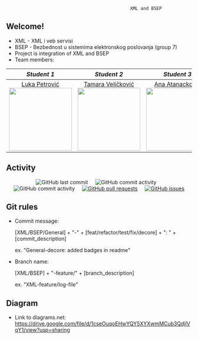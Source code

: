                                                    XML and BSEP  
                                                   
## Welcome!

 - XML - XML i veb servisi
 - BSEP - Bezbednost u sistemima elektronskog poslovanja (group 7)
 - Project is integration of XML and BSEP
 - Team members:


|       *Student 1*       |       *Student 2*       |       *Student 3*       |       *Student 4*       |
|:----------------------:|:----------------------:|:----------------------:|:----------------------:|
| [Luka Petrović](https://github.com/lukapetrovic3110) <br> <img src="https://avatars.githubusercontent.com/u/58331163?s=400&u=07ea033ef6ec9a611746bac3e8fb257f0099e261&v=4" width="170" height="170"> | [Tamara Veličković](https://github.com/velicko-tam) <br> <img src="https://avatars.githubusercontent.com/u/59019735?s=400&v=4" width="170" height="170"> | [Ana Atanacković](https://github.com/Ana00000/) <br> <img src="https://avatars.githubusercontent.com/u/57576323?s=400&u=1ef5aae0fac636355c779a07004eb66378464adc&v=4" width="170" height="170"> | [Dušan Trkulja](https://github.com/trki293) <br> <img src="https://avatars.githubusercontent.com/u/59773039?s=400&v=4" width="170" height="170"> |


## Activity
<p align="center"> 
    <img alt="GitHub last commit" src="https://img.shields.io/github/last-commit/Ana00000/ISA?color=9cf&style=flat">  &nbsp;  &nbsp;
    <img alt="GitHub commit activity" src="https://img.shields.io/github/commit-activity/m/Ana00000/ISA?color=9cf&style=flat">  &nbsp;  &nbsp;
    <img alt="GitHub commit activity" src="https://img.shields.io/github/commit-activity/y/Ana00000/ISA?color=9cf&style=flat">  &nbsp;  &nbsp;
    <a href="https://github.com/Ana00000/ISA/pulls"><img alt="GitHub pull requests" src="https://img.shields.io/github/issues-pr/Ana00000/ISA?color=9cf" /></a>  &nbsp;  &nbsp;
    <a href="https://github.com/Ana00000/ISA/issues"><img alt="GitHub issues" src="https://img.shields.io/github/issues/Ana00000/ISA?color=9cf" /></a>
</p>

## Git rules
- Commit message:

    [XML/BSEP/General] + "-" + [feat/refactor/test/fix/decore] + ": " + [commit_description]
    
    ex. "General-decore: added badges in readme" 
- Branch name:

    [XML/BSEP] + "-feature/" + [branch_description]
    
    ex. "XML-feature/log-file" 
    
## Diagram
- Link to diagrams.net:
  https://drive.google.com/file/d/1cseOuqoEHwYQY5XYXwmMCub3QdjlVqY1/view?usp=sharing
    
